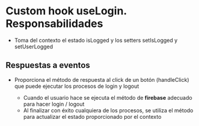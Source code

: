 # Custom hook useLogin. Responsabilidades

-   Toma del contexto el estado isLogged y los setters setIsLogged y setUserLogged

## Respuestas a eventos

-   Proporciona el método de respuesta al click de un botón (handleClick) que puede ejecutar los procesos de login y logout

    -   Cuando el usuario hace se ejecuta el método de **firebase** adecuado para hacer login / logout
    -   Al finalizar con éxito cualquiera de los procesos, se utiliza el método para actualizar el estado proporcionado por el contexto
